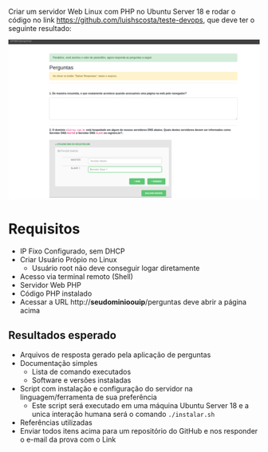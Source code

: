 Criar um servidor Web Linux com PHP no Ubuntu Server 18 e rodar o código no link https://github.com/luishscosta/teste-devops, que deve ter o seguinte resultado:

![image](prova3.png)

# Requisitos

- IP Fixo Configurado, sem DHCP
- Criar Usuário Própio no Linux
  - Usuário root não deve conseguir logar diretamente
- Acesso via terminal remoto (Shell)
- Servidor Web PHP
- Código PHP instalado
- Acessar a URL http://**seudominioouip**/perguntas deve abrir a página acima

## Resultados esperado

- Arquivos de resposta gerado pela aplicação de perguntas 
- Documentação simples
    - Lista de comando executados
    - Software e versões instaladas 
- Script com instalação e configuração do servidor na linguagem/ferramenta de sua preferência
  - Este script será executado em uma máquina Ubuntu Server 18 e a unica interação humana será o comando `./instalar.sh`
- Referências utilizadas
- Enviar todos itens acima para um repositório do GitHub e nos responder o e-mail da prova com o Link
